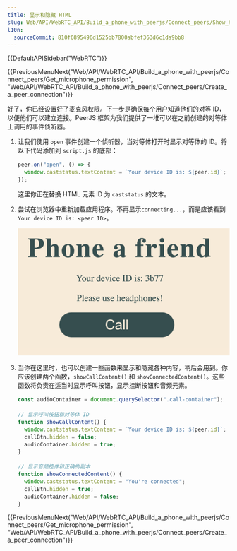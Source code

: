 ```yaml
---
title: 显示和隐藏 HTML
slug: Web/API/WebRTC_API/Build_a_phone_with_peerjs/Connect_peers/Show_hide_html
l10n:
  sourceCommit: 810f6895496d1525bb7800abfef363d6c1da9bb8
---
```


{{DefaultAPISidebar("WebRTC")}}

{{PreviousMenuNext("Web/API/WebRTC_API/Build_a_phone_with_peerjs/Connect_peers/Get_microphone_permission", "Web/API/WebRTC_API/Build_a_phone_with_peerjs/Connect_peers/Create_a_peer_connection")}}

好了，你已经设置好了麦克风权限。下一步是确保每个用户知道他们的对等 ID，以便他们可以建立连接。PeerJS 框架为我们提供了一堆可以在之前创建的对等体上调用的事件侦听器。

1. 让我们使用 `open` 事件创建一个侦听器，当对等体打开时显示对等体的 ID。将以下代码添加到 `script.js` 的底部：

   ```js
   peer.on("open", () => {
     window.caststatus.textContent = `Your device ID is: ${peer.id}`;
   });
   ```

   这里你正在替换 HTML 元素 ID 为 `caststatus` 的文本。

2. 尝试在浏览器中重新加载应用程序。不再显示`connecting...`，而是应该看到 `Your device ID is: <peer ID>`。

   ![一个深绿色粗体字的奶油色背景，上面写着“phone a friend”。紧接着是“Your device ID is: 3b77”，下面是“please use headphones!”。然后是一个大的深绿色按钮，上面写着“Call”，颜色与背景相同。](app_showing_device_id.png)

3. 当你在这里时，也可以创建一些函数来显示和隐藏各种内容，稍后会用到。你应该创建两个函数，`showCallContent()` 和 `showConnectedContent()`。这些函数将负责在适当时显示呼叫按钮，显示挂断按钮和音频元素。

   ```js
   const audioContainer = document.querySelector(".call-container");

   // 显示呼叫按钮和对等体 ID
   function showCallContent() {
     window.caststatus.textContent = `Your device ID is: ${peer.id}`;
     callBtn.hidden = false;
     audioContainer.hidden = true;
   }

   // 显示音频控件和正确的副本
   function showConnectedContent() {
     window.caststatus.textContent = "You're connected";
     callBtn.hidden = true;
     audioContainer.hidden = false;
   }
   ```

{{PreviousMenuNext("Web/API/WebRTC_API/Build_a_phone_with_peerjs/Connect_peers/Get_microphone_permission", "Web/API/WebRTC_API/Build_a_phone_with_peerjs/Connect_peers/Create_a_peer_connection")}}
